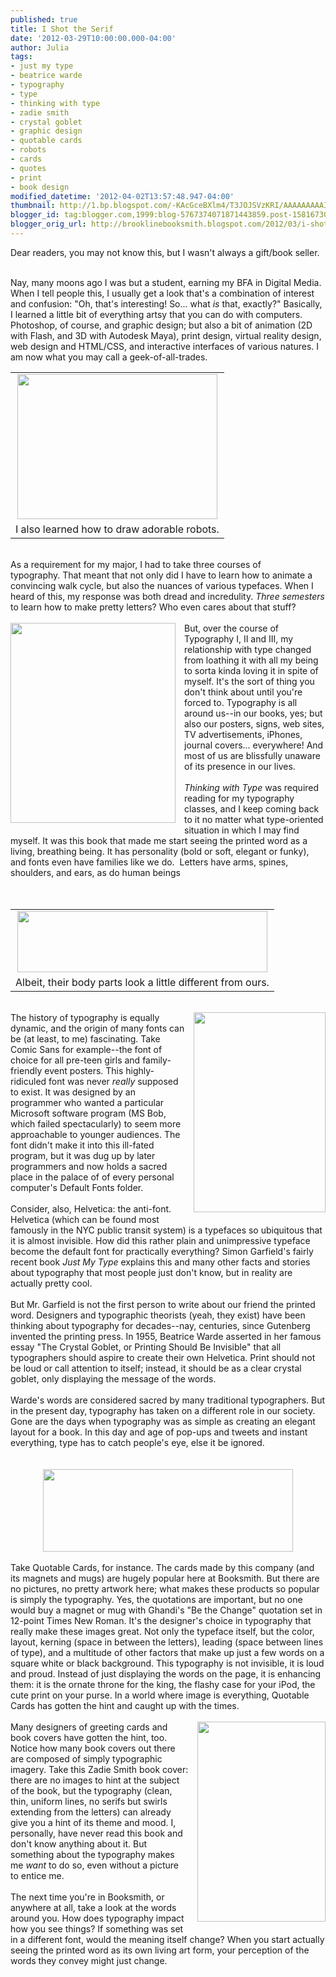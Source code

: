 ```yaml
---
published: true
title: I Shot the Serif
date: '2012-03-29T10:00:00.000-04:00'
author: Julia
tags:
- just my type
- beatrice warde
- typography
- type
- thinking with type
- zadie smith
- crystal goblet
- graphic design
- quotable cards
- robots
- cards
- quotes
- print
- book design
modified_datetime: '2012-04-02T13:57:48.947-04:00'
thumbnail: http://1.bp.blogspot.com/-KAcGceBXlm4/T3JOJSVzKRI/AAAAAAAAAI4/tsIrAOtRTwg/s72-c/lovelabs.png
blogger_id: tag:blogger.com,1999:blog-5767374071871443859.post-1581673043993811918
blogger_orig_url: http://brooklinebooksmith.blogspot.com/2012/03/i-shot-serif.html
---
```


Dear readers, you may not know this, but I wasn't always a gift/book seller.<br /><br /><div style="border-bottom: medium none; border-left: medium none; border-right: medium none; border-top: medium none;">Nay, many moons ago I was but a student, earning my BFA in Digital Media. When I tell people this, I usually get a look that's a combination of interest and confusion: "Oh, that's interesting! So... what <em>is</em> that, exactly?" Basically, I learned a little bit of everything artsy that you can do with computers. Photoshop, of course, and graphic design; but also a bit of animation (2D with Flash, and 3D with Autodesk Maya), print design, virtual reality design, web design and HTML/CSS, and interactive interfaces of various natures. I am now what you may call a geek-of-all-trades. </div><table align="center" cellpadding="0" cellspacing="0" class="tr-caption-container" style="margin-left: auto; margin-right: auto; text-align: center;"><tbody><tr><td style="text-align: center;"><a href="http://1.bp.blogspot.com/-KAcGceBXlm4/T3JOJSVzKRI/AAAAAAAAAI4/tsIrAOtRTwg/s1600/lovelabs.png" imageanchor="1" style="margin-left: auto; margin-right: auto;"><img border="0" dea="true" height="232" src="http://1.bp.blogspot.com/-KAcGceBXlm4/T3JOJSVzKRI/AAAAAAAAAI4/tsIrAOtRTwg/s320/lovelabs.png" width="320" /></a></td></tr><tr><td class="tr-caption" style="text-align: center;">I also learned how to draw adorable robots.</td></tr></tbody></table><div style="border-bottom: medium none; border-left: medium none; border-right: medium none; border-top: medium none;"><br /></div>As a requirement for my major, I had to take three courses of typography.&nbsp;That meant that not only did I have to learn how to animate a convincing walk cycle, but also the nuances of various typefaces. When I heard of this, my response was both dread and incredulity. <em>Three semesters</em> to learn how to make pretty letters? Who even cares about that stuff?<br /><br /><div class="separator" style="border-bottom: medium none; border-left: medium none; border-right: medium none; border-top: medium none; clear: both; text-align: center;"><a href="http://4.bp.blogspot.com/-ychDHO01IdE/T3JFEjAybUI/AAAAAAAAAIY/ffBZVOW7St4/s1600/type.jpg" imageanchor="1" style="clear: left; cssfloat: left; float: left; margin-bottom: 1em; margin-right: 1em;"><img border="0" dea="true" height="320" src="http://4.bp.blogspot.com/-ychDHO01IdE/T3JFEjAybUI/AAAAAAAAAIY/ffBZVOW7St4/s320/type.jpg" width="264" /></a></div><div style="border-bottom: medium none; border-left: medium none; border-right: medium none; border-top: medium none;">But, over the course of Typography I, II and III, my relationship with type changed from loathing it with all my being to sorta kinda loving it in spite of myself. It's the sort of thing you don't think about until you're forced to. Typography is all around us--in our books, yes; but also our posters, signs, web sites, TV advertisements, iPhones, journal covers... everywhere! And most of us are blissfully unaware of its presence in our lives.</div><div style="border-bottom: medium none; border-left: medium none; border-right: medium none; border-top: medium none;"><br /></div><em>Thinking with Type</em> was required reading for my typography classes, and I keep coming back to it no matter what type-oriented situation in which I may find myself. It was this book that made me start seeing the printed word as a living, breathing being.&nbsp;It has personality (bold or soft, elegant or funky), and&nbsp;fonts even have families&nbsp;like we do.&nbsp;&nbsp;Letters have arms, spines, shoulders, and ears, as do human beings<br /><br />﻿ <br /><table align="center" cellpadding="0" cellspacing="0" class="tr-caption-container" style="margin-left: auto; margin-right: auto; text-align: center;"><tbody><tr><td style="text-align: center;"><a href="http://3.bp.blogspot.com/-DiRAdnpV6us/T3JHKJm8OII/AAAAAAAAAIo/dzzMwfJfY3c/s1600/anatomy.gif" imageanchor="1" style="margin-left: auto; margin-right: auto;"><img border="0" dea="true" height="98" src="http://3.bp.blogspot.com/-DiRAdnpV6us/T3JHKJm8OII/AAAAAAAAAIo/dzzMwfJfY3c/s400/anatomy.gif" width="400" /></a></td></tr><tr><td class="tr-caption" style="text-align: center;">Albeit, their body parts look a little different from ours.</td></tr></tbody></table>﻿ <br /><div class="separator" style="border-bottom: medium none; border-left: medium none; border-right: medium none; border-top: medium none; clear: both; text-align: center;"><a href="http://1.bp.blogspot.com/-AzicqtIk4Uc/T3JIQ6Kl55I/AAAAAAAAAIw/nFlJNZpBJWc/s1600/Just-My-Type.jpg" imageanchor="1" style="clear: right; cssfloat: right; float: right; margin-bottom: 1em; margin-left: 1em;"><img border="0" dea="true" height="320" src="http://1.bp.blogspot.com/-AzicqtIk4Uc/T3JIQ6Kl55I/AAAAAAAAAIw/nFlJNZpBJWc/s320/Just-My-Type.jpg" width="211" /></a></div>The history of typography is equally dynamic, and the origin of many fonts can be (at least, to me) fascinating. Take Comic Sans for example--the font of choice for all pre-teen girls and family-friendly event posters. This highly-ridiculed font was never <em>really</em> supposed to exist. It was designed by an programmer who wanted a&nbsp;particular Microsoft software program (MS Bob, which failed spectacularly) to seem more approachable to younger audiences. The font didn't make it into this ill-fated program, but it was dug up by later programmers and now holds a sacred place in the palace of of every personal computer's Default Fonts folder. <br /><br />Consider, also, Helvetica: the anti-font. Helvetica (which can be found most famously in the NYC public transit system) is a typefaces so ubiquitous that it is almost invisible. How did this rather plain and unimpressive typeface become the default font for practically everything? Simon Garfield's fairly recent book <em>Just My Type</em> explains this and many other facts and stories about typography that most people just don't know, but in reality are actually pretty cool.<br /><br />But Mr. Garfield is not the first person to write about our friend the printed word. Designers and typographic theorists (yeah, they exist) have been thinking about typography for decades--nay, centuries, since Gutenberg invented the printing press. In 1955, Beatrice Warde asserted in her famous essay "The Crystal Goblet, or Printing Should Be Invisible" that all typographers should aspire to create their own Helvetica. Print should not be loud or call attention to itself; instead, it should be as a clear crystal goblet, only displaying the message of the words. <br /><br />Warde's words are considered sacred by many traditional typographers. But in the present day, typography has taken on a different role in our society. Gone are the days when typography was as simple as creating an elegant layout for a book. In this day and age of pop-ups and tweets and instant everything, type has to catch people's eye, else it be ignored.<br /><br /><br /><div class="separator" style="clear: both; text-align: center;"><a href="http://4.bp.blogspot.com/-od8ndXY0f34/T3JPjPs3vHI/AAAAAAAAAJI/tvZQpBKRQxU/s1600/my-quotables.jpg" imageanchor="1" style="margin-left: 1em; margin-right: 1em;"><img border="0" dea="true" height="132" src="http://4.bp.blogspot.com/-od8ndXY0f34/T3JPjPs3vHI/AAAAAAAAAJI/tvZQpBKRQxU/s400/my-quotables.jpg" width="400" /></a></div><br />Take Quotable Cards, for instance. The cards made by this company (and its magnets and mugs) are hugely popular here at Booksmith. But there are no pictures, no pretty artwork here; what makes these products so popular is simply the typography. Yes, the quotations are important, but no one would buy a magnet or mug with Ghandi's "Be the Change" quotation set in 12-point Times New Roman. It's the designer's choice in typography that really make these images great. Not only the typeface itself, but the color, layout, kerning (space in between the letters), leading (space between lines of type), and a multitude of other factors that make up just a few words on a square white or black background. This typography is not invisible, it is loud and proud. Instead of just displaying the words on the page, it is enhancing them: it is the ornate throne for the king, the flashy case for your iPod, the cute print on your purse. In a world where image is everything, Quotable Cards has gotten the hint and caught up with the times.<br /><br /><div class="separator" style="border-bottom: medium none; border-left: medium none; border-right: medium none; border-top: medium none; clear: both; text-align: center;"><a href="http://2.bp.blogspot.com/-6Vf9GmKalHA/T3JSQguYxjI/AAAAAAAAAJQ/cNQT0TtwOEo/s1600/zadie-smith-LST067879.jpg" imageanchor="1" style="clear: right; cssfloat: right; float: right; margin-bottom: 1em; margin-left: 1em;"><img border="0" dea="true" height="320" src="http://2.bp.blogspot.com/-6Vf9GmKalHA/T3JSQguYxjI/AAAAAAAAAJQ/cNQT0TtwOEo/s320/zadie-smith-LST067879.jpg" width="205" /></a></div>Many designers of greeting cards and book covers have gotten the hint, too. Notice how many book covers out there are composed of simply typographic imagery. Take this Zadie Smith book cover: there are no images to hint at the subject of the book, but the typography (clean, thin, uniform lines, no serifs but swirls extending from the letters) can already give you a hint of its theme and mood. I, personally, have never read this book and don't know anything about it. But something about the typography makes me <em>want</em> to do so, even without a picture to entice me.<br /><br />The next time you're in Booksmith, or anywhere at all, take a look at the words around you. How does typography impact how you see things? If something was set in a different font, would the meaning itself change? When you start actually seeing the printed word as its own living art form, your perception of the words they convey might just change.